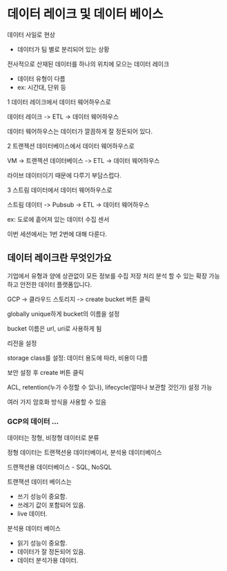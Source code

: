 # 데이터 레이크 및 데이터 베이스

데이터 사일로 현상
- 데이터가 팀 별로 분리되어 있는 상황

전사적으로 산재된 데이터를 하나의 위치에 모으는 데이터 레이크
- 데이터 유형이 다름
- ex: 시간대, 단위 등

1 데이터 레이크에서 데이터 웨어하우스로

데이터 레이크 -> ETL -> 데이터 웨어하우스

데이터 웨어하우스는 데이터가 깔끔하게 잘 정돈되어 있다.

2 트랜젝션 데이터베이스에서 데이터 웨어하우스로

VM -> 트랜젝션 데이터베이스 -> ETL -> 데이터 웨어하우스

라이브 데이터이기 때문에 다루기 부담스럽다.

3 스트림 데이터에서 데이터 웨어하우스로

스트림 데이터 -> Pubsub -> ETL -> 데이터 웨어하우스

ex: 도로에 흩어져 있는 데이터 수집 센서

이번 세션에서는 1번 2번에 대해 다룬다.

## 데이터 레이크란 무엇인가요

기업에서 유형과 양에 상관없이 모든 정보를 수집 저장 처리 분석 할 수 있는 확장 가능하고 안전한 데이터 플랫폼입니다.

GCP -> 클라우드 스토리지 -> create bucket 버튼 클릭

globally unique하게 bucket의 이름을 설정

bucket 이름은 url, uri로 사용하게 됨

리전을 설정

storage class를 설정: 데이터 용도에 따라, 비용이 다름

보안 설정 후 create 버튼 클릭

ACL, retention(누가 수정할 수 있나), lifecycle(얼마나 보관할 것인가) 설정 가능

여러 가지 암호화 방식을 사용할 수 있음

### GCP의 데이터 ...

데이터는 정형, 비정형 데이터로 분류

정형 데이터는 트랜잭션용 데이터베이서, 분석용 데이터베이스

드랜잭션용 데이터베이스 - SQL, NoSQL

트랜잭션 데이터 베이스는
- 쓰기 성능이 중요함.
- 쓰레기 값이 포함되어 있음.
- live 데이터.

분석용 데이터 베이스
- 읽기 성능이 중요함.
- 데이터가 잘 정돈되어 있음.
- 데이터 분석가용 데이터.

